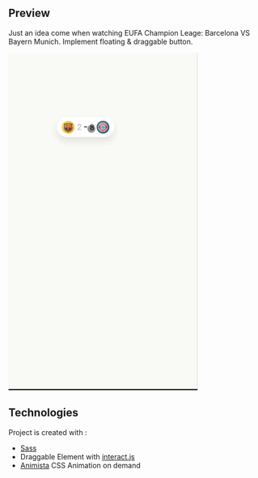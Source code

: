 ## Preview
Just an idea come when watching EUFA Champion Leage: Barcelona VS Bayern Munich.
Implement floating & draggable button.

<img src="assets/live-score-button.gif" height="70%" />

## Technologies
Project is created with :
* [Sass](https://sass-lang.com/)
* Draggable Element with [interact.js](https://interactjs.io/)
* [Animista](https://animista.net/) CSS Animation on demand